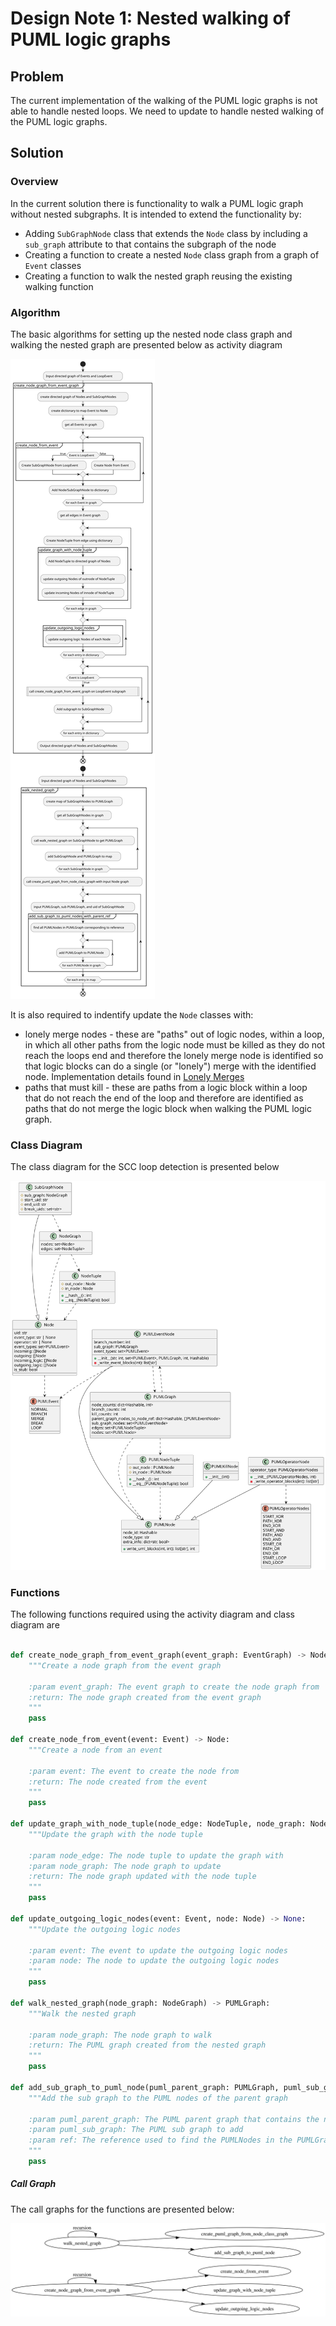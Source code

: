 # Design Note 1: Nested walking of PUML logic graphs
## Problem
The current implementation of the walking of the PUML logic graphs is not able to handle nested loops. We need to update to handle nested walking of the PUML logic graphs.
## Solution
### Overview
In the current solution there is functionality to walk a PUML logic graph without nested subgraphs. It is intended to extend the functionality by:
* Adding `SubGraphNode` class that extends the `Node` class by including a `sub_graph` attribute to that contains the subgraph of the node
* Creating a function to create a nested `Node` class graph from a graph of `Event` classes
* Creating a function to walk the nested graph reusing the existing walking function

### Algorithm
The basic algorithms for setting up the nested node class graph and walking the nested graph are presented below as activity diagram

![](/docs/development/design/2-DN-Nested_walking_puml_graphs/Algorithm_Overview.svg)

It is also required to indentify update the `Node` classes with:

* lonely merge nodes - these are "paths" out of logic nodes, within a loop, in which all other paths from the logic node must be killed as they do not reach the loops end and therefore the lonely merge node is identified so that logic blocks can do a single (or "lonely") merge with the identified node. Implementation details found in [Lonely Merges](./lonely_merge_nodes/lonely_merge_nodes.md)
* paths that must kill - these are paths from a logic block within a loop that do not reach the end of the loop and therefore are identified as paths that do not merge the logic block when walking the PUML logic graph.

### Class Diagram

The class diagram for the SCC loop detection is presented below

![](/docs/development/design/2-DN-Nested_walking_puml_graphs/class_diagrams.svg)

### Functions

The following functions required using the activity diagram and class diagram are

```python

def create_node_graph_from_event_graph(event_graph: EventGraph) -> NodeGraph:
    """Create a node graph from the event graph

    :param event_graph: The event graph to create the node graph from
    :return: The node graph created from the event graph
    """
    pass

def create_node_from_event(event: Event) -> Node:
    """Create a node from an event

    :param event: The event to create the node from
    :return: The node created from the event
    """
    pass

def update_graph_with_node_tuple(node_edge: NodeTuple, node_graph: NodeGraph) -> NodeGraph:
    """Update the graph with the node tuple

    :param node_edge: The node tuple to update the graph with
    :param node_graph: The node graph to update
    :return: The node graph updated with the node tuple
    """
    pass

def update_outgoing_logic_nodes(event: Event, node: Node) -> None:
    """Update the outgoing logic nodes

    :param event: The event to update the outgoing logic nodes
    :param node: The node to update the outgoing logic nodes
    """
    pass

def walk_nested_graph(node_graph: NodeGraph) -> PUMLGraph:
    """Walk the nested graph

    :param node_graph: The node graph to walk
    :return: The PUML graph created from the nested graph
    """
    pass

def add_sub_graph_to_puml_node(puml_parent_graph: PUMLGraph, puml_sub_graph: PUMLGraph, ref: Hashable) -> None:
    """Add the sub graph to the PUML nodes of the parent graph

    :param puml_parent_graph: The PUML parent graph that contains the nodes
    :param puml_sub_graph: The PUML sub graph to add
    :param ref: The reference used to find the PUMLNodes in the PUMLGraph
    """
    pass

```

##### Call Graph
The call graphs for the functions are presented below:

![](/docs/development/design/2-DN-Nested_walking_puml_graphs/call_graph.svg)